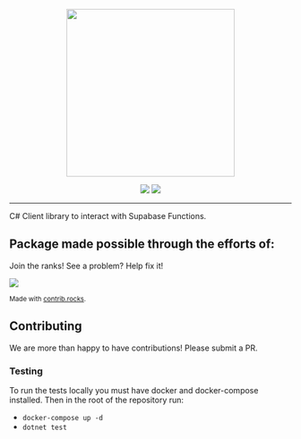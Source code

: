 <p align="center">
<img width="300" src=".github/supabase-functions.png"/>
</p>

<p align="center">
  <img src="https://github.com/supabase-community/functions-csharp/workflows/Build%20And%20Test/badge.svg"/>
  <a href="https://www.nuget.org/packages/functions-csharp/">
    <img src="https://img.shields.io/badge/dynamic/json?color=green&label=Nuget%20Release&query=data[0].version&url=https%3A%2F%2Fazuresearch-usnc.nuget.org%2Fquery%3Fq%3Dpackageid%3Afunctions-csharp"/>
  </a>
</p>

---

C# Client library to interact with Supabase Functions.

## Package made possible through the efforts of:

Join the ranks! See a problem? Help fix it!

<a href="https://github.com/supabase-community/functions-csharp/graphs/contributors">
  <img src="https://contrib.rocks/image?repo=supabase-community/functions-csharp" />
</a>

<small>Made with [contrib.rocks](https://contrib.rocks).</small>

## Contributing

We are more than happy to have contributions! Please submit a PR.

### Testing

To run the tests locally you must have docker and docker-compose installed. Then in the root of the repository run:

- `docker-compose up -d`
- `dotnet test`
